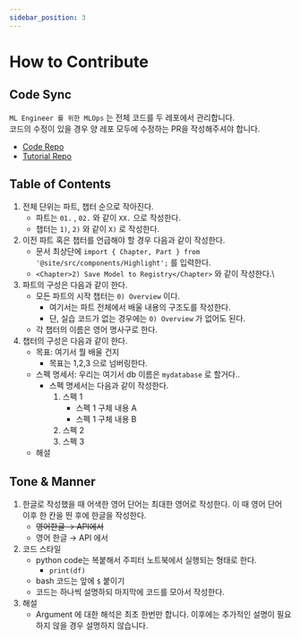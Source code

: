 ```yaml
---
sidebar_position: 3
---
```



# How to Contribute

## Code Sync
`ML Engineer 를 위한 MLOps` 는 전체 코드를 두 레포에서 관리합니다.  
코드의 수정이 있을 경우 양 레포 모두에 수정하는 PR을 작성해주셔야 합니다.
- [Code Repo](https://github.com/mlops-for-mle/mlops-for-mle)
- [Tutorial Repo](https://github.com/mlops-for-mle/tutorial)


## Table of Contents
1. 전체 단위는 파트, 챕터 순으로 작아진다.
    - 파트는 `01.` , `02.` 와 같이 `XX.` 으로 작성한다.
    - 챕터는 `1)`, `2)` 와 같이 `X)` 로 작성한다.
2. 이전 파트 혹은 챕터를 언급해야 할 경우 다음과 같이 작성한다.
    - 문서 최상단에 `import { Chapter, Part } from '@site/src/components/Highlight';` 를 입력한다.
    - `<Chapter>2) Save Model to Registry</Chapter>` 와 같이 작성한다.\
3. 파트의 구성은 다음과 같이 한다.
    - 모든 파트의 시작 챕터는 `0) Overview` 이다.
        - 여기서는 파트 전체에서 배울 내용의 구조도를 작성한다.
        - 단, 실습 코드가 없는 경우에는 `0) Overview` 가 없어도 된다.
    - 각 챕터의 이름은 영어 명사구로 한다.
4. 챕터의 구성은 다음과 같이 한다.
    - 목표: 여기서 뭘 배울 건지
        - 목표는 1,2,3 으로 넘버링한다.
    - 스펙 명세서: 우리는 여기서 db 이름은 `mydatabase` 로 할거다..
        - 스펙 명세서는 다음과 같이 작성한다.
            1. 스펙 1
                - 스펙 1 구체 내용 A
                - 스펙 1 구체 내용 B
            2. 스펙 2
            3. 스펙 3
    - 해설

## Tone & Manner

1. 한글로 작성했을 때 어색한 영어 단어는 최대한 영어로 작성한다. 이 때 영어 단어 이후 한 칸을 띈 후에 한글을 작성한다.
    - ~~영어한글 → API에서~~
    - 영어 한글 → API 에서
2. 코드 스타일
    - python code는 복붙해서 주피터 노트북에서 실행되는 형태로 한다.
        - `print(df)`
    - bash 코드는 앞에 `$` 붙이기
    - 코드는 하나씩 설명하되 마지막에 코드를 모아서 작성한다.
3. 해설
    - Argument 에 대한 해석은 최초 한번만 합니다. 이후에는 추가적인 설명이 필요하지 않을 경우 설명하지 않습니다.
